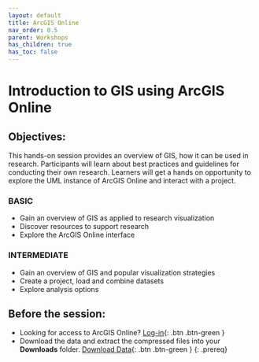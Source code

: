 ```yaml
---
layout: default
title: ArcGIS Online
nav_order: 0.5
parent: Workshops
has_children: true
has_toc: false
---
```

# Introduction to GIS using ArcGIS Online

## Objectives:

This hands-on session provides an overview of GIS, how it can be used in research. Participants will learn about best practices and guidelines for conducting their own research. Learners will get a hands on opportunity to explore the UML instance of ArcGIS Online and interact with a project.  

### BASIC  
- Gain an overview of GIS as applied to research visualization  
- Discover resources to support research   
- Explore the ArcGIS Online interface  

### INTERMEDIATE  
- Gain an overview of GIS and popular visualization strategies  
- Create a project, load and combine datasets  
- Explore analysis options  


## Before the session:
- Looking for access to ArcGIS Online? [Log-in](https://univmb.maps.arcgis.com/){: .btn .btn-green }
- Download the data and extract the compressed files into your **Downloads** folder. [Download Data](https://github.com/meginwinnipeg/workshops/raw/main/content/handson/agol/data/agol_int.zip){: .btn .btn-green }
{: .prereq}
  